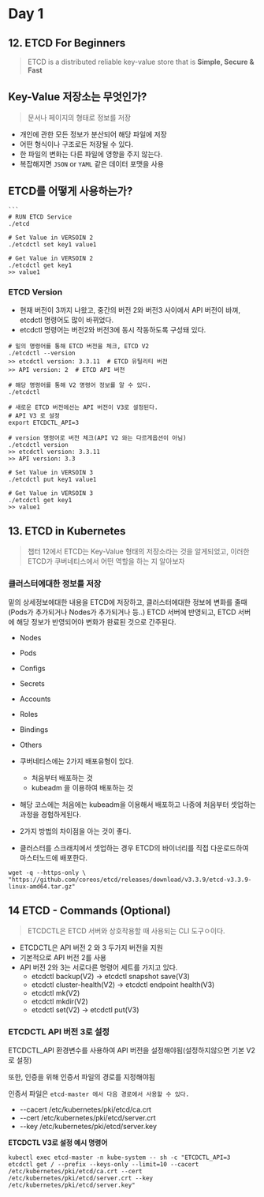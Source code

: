 # Day 1



## 12. ETCD For Beginners

> ETCD is a distributed reliable key-value store that is **Simple, Secure & Fast**

## Key-Value 저장소는 무엇인가?

> 문서나 페이지의 형태로 정보를 저장

* 개인에 관한 모든 정보가 분산되어 해당 파일에 저장
* 어떤 형식이나 구조로든 저장될 수 있다.
* 한 파일의 변화는 다른 파일에 영향을 주지 않는다.
* 복잡해지면 `JSON` or `YAML` 같은 데이터 포맷을 사용

## ETCD를 어떻게 사용하는가?

````
```
# RUN ETCD Service
./etcd

# Set Value in VERSOIN 2
./etcdctl set key1 value1

# Get Value in VERSOIN 2
./etcdctl get key1
>> value1
````

### ETCD Version

* 현재 버전이 3까지 나왔고, 중간의 버전 2와 버전3 사이에서 API 버전이 바껴, etcdctl 명령어도 많이 바뀌었다.
* etcdctl 명령어는 버전2와 버전3에 동시 작동하도록 구성돼 있다.

```
# 밑의 명령어를 통해 ETCD 버전을 체크, ETCD V2
./etcdctl --version
>> etcdctl version: 3.3.11  # ETCD 유틸리티 버전
>> API version: 2  # ETCD API 버전

# 해당 명령어를 통해 V2 명령어 정보를 알 수 있다.
./etcdctl

# 새로운 ETCD 버전에선는 API 버전이 V3로 설정된다.
# API V3 로 설정
export ETCDCTL_API=3

# version 명령어로 버전 체크(API V2 와는 다르게옵션이 아님)
./etcdctl version
>> etcdctl version: 3.3.11  
>> API version: 3.3

# Set Value in VERSOIN 3
./etcdctl put key1 value1

# Get Value in VERSOIN 3
./etcdctl get key1
>> value1
```



## 13. ETCD in Kubernetes

> 챕터 12에서 ETCD는 Key-Value 형태의 저장소라는 것을 알게되었고, 이러한 ETCD가 쿠버네티스에서 어떤 역할을 하는 지 알아보자

### 클러스터에대한 정보를 저장

밑의 상세정보에대한 내용을 ETCD에 저장하고, 클러스터에대한 정보에 변화를 줄때(Pods가 추가되거나 Nodes가 추가되거나 등..) ETCD 서버에 반영되고, ETCD 서버에 해당 정보가 반영되어야 변화가 완료된 것으로 간주된다.

* Nodes
* Pods
* Configs
* Secrets
* Accounts
* Roles
* Bindings
* Others



* 쿠버네티스에는 2가지 배포유형이 있다.
  * 처음부터 배포하는 것
  * kubeadm 을 이용하여 배포하는 것
* 해당 코스에는 처음에는 kubeadm을 이용해서 배포하고 나중에 처음부터 셋업하는 과정을 경험하게된다.
* 2가지 방법의 차이점을 아는 것이 좋다.
* 클러스터를 스크래치에서 셋업하는 경우 ETCD의 바이너리를 직접 다운로드하여 마스터노드에 배포한다.

```
wget -q --https-only \ "https://github.com/coreos/etcd/releases/download/v3.3.9/etcd-v3.3.9-linux-amd64.tar.gz"
```





## 14 ETCD - Commands (Optional)

> ETCDCTL은 ETCD 서버와 상호작용할 때 사용되는 CLI 도구ㅇ이다.

* ETCDCTL은 API 버전 2 와 3 두가지 버전을 지원
* 기본적으로 API 버전 2를 사용
* API 버전 2와 3는 서로다른 명령어 세트를 가지고 있다.
  * etcdctl backup(V2) -> etcdctl snapshot save(V3)
  * etcdctl cluster-health(V2) -> etcdctl endpoint health(V3)
  * etcdctl mk(V2)
  * etcdctl mkdir(V2)
  * etcdctl set(V2) -> etcdctl put(V3)



### ETCDCTL API 버전 3로 설정

ETCDCTL\_API 환경변수를 사용하여 API 버전을 설정해야됨(설정하지않으면 기본 V2로 설정)

또한, 인증을 위해 인증서 파일의 경로를 지정해야됨



인증서 파일은 `etcd-master 에서 다음 경로에서 사용할 수 있다.`

* \--cacert /etc/kubernetes/pki/etcd/ca.crt
* \--cert /etc/kubernetes/pki/etcd/server.crt
* \--key /etc/kubernetes/pki/etcd/server.key



**ETCDCTL V3로 설정 예시 명령어**

```
kubectl exec etcd-master -n kube-system -- sh -c "ETCDCTL_API=3 etcdctl get / --prefix --keys-only --limit=10 --cacert /etc/kubernetes/pki/etcd/ca.crt --cert /etc/kubernetes/pki/etcd/server.crt --key /etc/kubernetes/pki/etcd/server.key"
```








